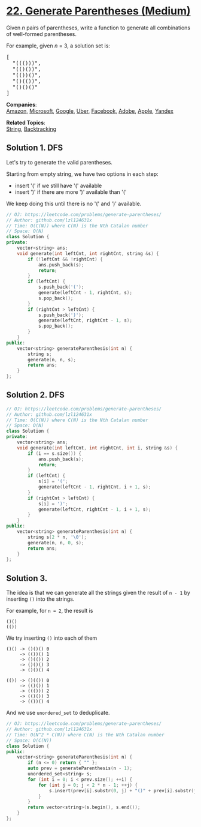 # [22. Generate Parentheses (Medium)](https://leetcode.com/problems/generate-parentheses/)

<p>
Given <i>n</i> pairs of parentheses, write a function to generate all combinations of well-formed parentheses.
</p>

<p>
For example, given <i>n</i> = 3, a solution set is:
</p>
<pre>[
  "((()))",
  "(()())",
  "(())()",
  "()(())",
  "()()()"
]
</pre>

**Companies**:  
[Amazon](https://leetcode.com/company/amazon), [Microsoft](https://leetcode.com/company/microsoft), [Google](https://leetcode.com/company/google), [Uber](https://leetcode.com/company/uber), [Facebook](https://leetcode.com/company/facebook), [Adobe](https://leetcode.com/company/adobe), [Apple](https://leetcode.com/company/apple), [Yandex](https://leetcode.com/company/yandex)

**Related Topics**:  
[String](https://leetcode.com/tag/string/), [Backtracking](https://leetcode.com/tag/backtracking/)

## Solution 1. DFS

Let's try to generate the valid parentheses.

Starting from empty string, we have two options in each step:

* insert '(' if we still have '(' available
* insert ')' if there are more ')' available than '('

We keep doing this until there is no '(' and ')' available.

```cpp
// OJ: https://leetcode.com/problems/generate-parentheses/
// Author: github.com/lzl124631x
// Time: O(C(N)) where C(N) is the Nth Catalan number
// Space: O(N)
class Solution {
private:
    vector<string> ans;
    void generate(int leftCnt, int rightCnt, string &s) {
        if (!leftCnt && !rightCnt) {
            ans.push_back(s);
            return;
        }
        if (leftCnt) {
            s.push_back('(');
            generate(leftCnt - 1, rightCnt, s);
            s.pop_back();
        }
        if (rightCnt > leftCnt) {
            s.push_back(')');
            generate(leftCnt, rightCnt - 1, s);
            s.pop_back();
        }
    }
public:
    vector<string> generateParenthesis(int n) {
        string s;
        generate(n, n, s);
        return ans;
    }
};
```

## Solution 2. DFS

```cpp
// OJ: https://leetcode.com/problems/generate-parentheses/
// Author: github.com/lzl124631x
// Time: O(C(N)) where C(N) is the Nth Catalan number
// Space: O(N)
class Solution {
private:
    vector<string> ans;
    void generate(int leftCnt, int rightCnt, int i, string &s) {
        if (i == s.size()) {
            ans.push_back(s);
            return;
        }
        if (leftCnt) {
            s[i] = '(';
            generate(leftCnt - 1, rightCnt, i + 1, s);
        }
        if (rightCnt > leftCnt) {
            s[i] = ')';
            generate(leftCnt, rightCnt - 1, i + 1, s);
        }
    }
public:
    vector<string> generateParenthesis(int n) {
        string s(2 * n, '\0');
        generate(n, n, 0, s);
        return ans;
    }
};
```

## Solution 3.

The idea is that we can generate all the strings given the result of `n - 1` by inserting `()` into the strings.

For example, for `n = 2`, the result is
```
()()
(())
```

We try inserting `()` into each of them

```
()() -> ()()() 0
     -> (())() 1
     -> ()(()) 2
     -> ()()() 3
     -> ()()() 4

(()) -> ()(()) 0
     -> (()()) 1
     -> ((())) 2
     -> (()()) 3
     -> (())() 4
```

And we use `unordered_set` to deduplicate.

```cpp
// OJ: https://leetcode.com/problems/generate-parentheses/
// Author: github.com/lzl124631x
// Time: O(N^2 * C(N)) where C(N) is the Nth Catalan number
// Space: O(C(N))
class Solution {
public:
    vector<string> generateParenthesis(int n) {
        if (n <= 0) return { "" };
        auto prev = generateParenthesis(n - 1);
        unordered_set<string> s;
        for (int i = 0; i < prev.size(); ++i) {
            for (int j = 0; j < 2 * n - 1; ++j) {
                s.insert(prev[i].substr(0, j) + "()" + prev[i].substr(j));
            }
        }
        return vector<string>(s.begin(), s.end());
    }
};
```